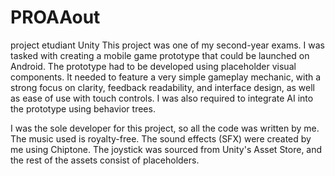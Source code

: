 # PROAAout
project etudiant Unity
This project was one of my second-year exams. I was tasked with creating a mobile game prototype that could be launched on Android. The prototype had to be developed using placeholder visual components. It needed to feature a very simple gameplay mechanic, with a strong focus on clarity, feedback readability, and interface design, as well as ease of use with touch controls. I was also required to integrate AI into the prototype using behavior trees.

I was the sole developer for this project, so all the code was written by me. The music used is royalty-free. The sound effects (SFX) were created by me using Chiptone. The joystick was sourced from Unity's Asset Store, and the rest of the assets consist of placeholders.
